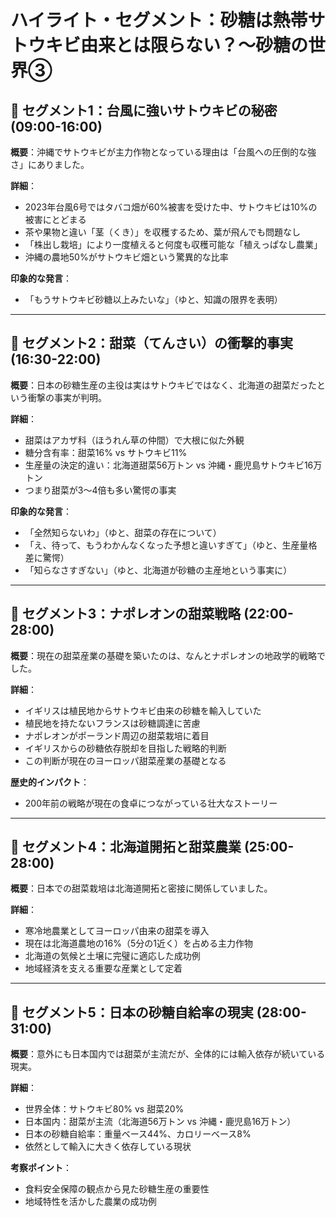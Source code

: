 # ハイライト・セグメント：砂糖は熱帯サトウキビ由来とは限らない？〜砂糖の世界③

## 🌟 セグメント1：台風に強いサトウキビの秘密 (09:00-16:00)

**概要**：沖縄でサトウキビが主力作物となっている理由は「台風への圧倒的な強さ」にありました。

**詳細**：
- 2023年台風6号ではタバコ畑が60%被害を受けた中、サトウキビは10%の被害にとどまる
- 茶や果物と違い「茎（くき）」を収穫するため、葉が飛んでも問題なし
- 「株出し栽培」により一度植えると何度も収穫可能な「植えっぱなし農業」
- 沖縄の農地50%がサトウキビ畑という驚異的な比率

**印象的な発言**：
- 「もうサトウキビ砂糖以上みたいな」（ゆと、知識の限界を表明）

---

## 🌟 セグメント2：甜菜（てんさい）の衝撃的事実 (16:30-22:00)

**概要**：日本の砂糖生産の主役は実はサトウキビではなく、北海道の甜菜だったという衝撃の事実が判明。

**詳細**：
- 甜菜はアカザ科（ほうれん草の仲間）で大根に似た外観
- 糖分含有率：甜菜16% vs サトウキビ11%
- 生産量の決定的違い：北海道甜菜56万トン vs 沖縄・鹿児島サトウキビ16万トン
- つまり甜菜が3〜4倍も多い驚愕の事実

**印象的な発言**：
- 「全然知らないわ」（ゆと、甜菜の存在について）
- 「え、待って、もうわかんなくなった予想と違いすぎて」（ゆと、生産量格差に驚愕）
- 「知らなさすぎない」（ゆと、北海道が砂糖の主産地という事実に）

---

## 🌟 セグメント3：ナポレオンの甜菜戦略 (22:00-28:00)

**概要**：現在の甜菜産業の基礎を築いたのは、なんとナポレオンの地政学的戦略でした。

**詳細**：
- イギリスは植民地からサトウキビ由来の砂糖を輸入していた
- 植民地を持たないフランスは砂糖調達に苦慮
- ナポレオンがポーランド周辺の甜菜栽培に着目
- イギリスからの砂糖依存脱却を目指した戦略的判断
- この判断が現在のヨーロッパ甜菜産業の基礎となる

**歴史的インパクト**：
- 200年前の戦略が現在の食卓につながっている壮大なストーリー

---

## 🌟 セグメント4：北海道開拓と甜菜農業 (25:00-28:00)

**概要**：日本での甜菜栽培は北海道開拓と密接に関係していました。

**詳細**：
- 寒冷地農業としてヨーロッパ由来の甜菜を導入
- 現在は北海道農地の16%（5分の1近く）を占める主力作物
- 北海道の気候と土壌に完璧に適応した成功例
- 地域経済を支える重要な産業として定着

---

## 🌟 セグメント5：日本の砂糖自給率の現実 (28:00-31:00)

**概要**：意外にも日本国内では甜菜が主流だが、全体的には輸入依存が続いている現実。

**詳細**：
- 世界全体：サトウキビ80% vs 甜菜20%
- 日本国内：甜菜が主流（北海道56万トン vs 沖縄・鹿児島16万トン）
- 日本の砂糖自給率：重量ベース44%、カロリーベース8%
- 依然として輸入に大きく依存している現状

**考察ポイント**：
- 食料安全保障の観点から見た砂糖生産の重要性
- 地域特性を活かした農業の成功例